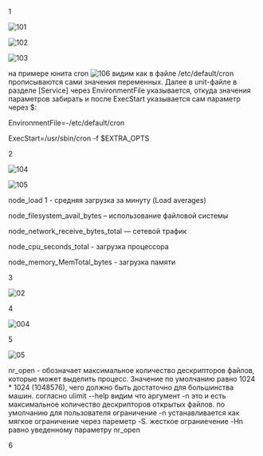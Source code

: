 1

![101](https://user-images.githubusercontent.com/105611781/199496935-1339bb42-ea7b-46c9-9cee-4fd70d8637e1.PNG)

![102](https://user-images.githubusercontent.com/105611781/199496971-b2baa443-93a1-421a-a169-811c04193c32.PNG)

![103](https://user-images.githubusercontent.com/105611781/199497009-b1108884-4f6a-42bb-9eaf-7a8f460f690e.PNG)

на примере юнита cron
![106](https://user-images.githubusercontent.com/105611781/200078614-3edf1090-5502-495e-bc3d-09330d775687.PNG)
видим как
в файле /etc/default/cron прописываются сами значения переменных. Далее в unit-файле в разделе [Service] через EnvironmentFile указывается, откуда значения параметров забирать и после ExecStart указывается сам параметр через $:

EnvironmentFile=-/etc/default/cron

ExecStart=/usr/sbin/cron -f $EXTRA_OPTS

2

![104](https://user-images.githubusercontent.com/105611781/199497039-226e1d93-705a-43c1-b024-c0d9c24d6212.PNG)

![105](https://user-images.githubusercontent.com/105611781/199497085-c258b97e-de4a-4afd-9837-d1b28586a7ce.PNG)

node_load 1 - средняя загрузка за минуту (Load averages)

node_filesystem_avail_bytes – использование файловой системы

node_network_receive_bytes_total — сетевой трафик

node_cpu_seconds_total - загрузка процессора

node_memory_MemTotal_bytes - загрузка памяти

3

![02](https://user-images.githubusercontent.com/105611781/199497428-9112eec1-a3f9-4567-8af2-9154a17d04f0.PNG)

4

![004](https://user-images.githubusercontent.com/105611781/200083686-7921644f-18bc-4c51-be5c-d321d89ac850.PNG)

5

![05](https://user-images.githubusercontent.com/105611781/200169745-0aee46ac-adbb-48c6-a40d-5151f0f278a9.PNG)

nr_open - обозначает максимальное количество дескрипторов файлов, которые может выделить процесс. Значение по умолчанию равно 1024 * 1024 (1048576), чего должно быть достаточно для большинства машин.
согласно ulimit --help видим что аргумент -n это и есть максимальное количество дескрипторов открытых файлов. по умолчанию для пользователя ограничение -n устанавливается как мягкое ограничение через пареметр -S. жесткое ограниечение -Hn равно уведенному параметру nr_open

6

